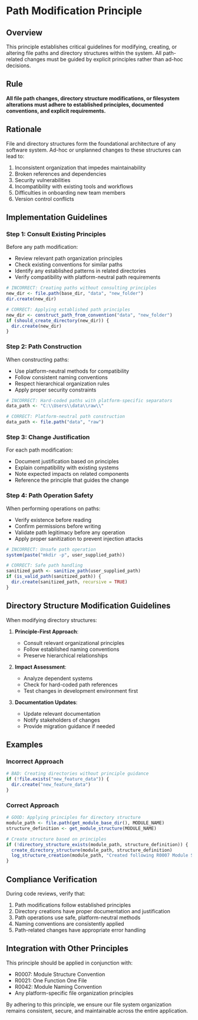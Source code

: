 # Path Modification Principle

## Overview

This principle establishes critical guidelines for modifying, creating, or altering file paths and directory structures within the system. All path-related changes must be guided by explicit principles rather than ad-hoc decisions.

## Rule

**All file path changes, directory structure modifications, or filesystem alterations must adhere to established principles, documented conventions, and explicit requirements.**

## Rationale

File and directory structures form the foundational architecture of any software system. Ad-hoc or unplanned changes to these structures can lead to:

1. Inconsistent organization that impedes maintainability
2. Broken references and dependencies
3. Security vulnerabilities
4. Incompatibility with existing tools and workflows
5. Difficulties in onboarding new team members
6. Version control conflicts

## Implementation Guidelines

### Step 1: Consult Existing Principles

Before any path modification:

- Review relevant path organization principles
- Check existing conventions for similar paths
- Identify any established patterns in related directories
- Verify compatibility with platform-neutral path requirements

```r
# INCORRECT: Creating paths without consulting principles
new_dir <- file.path(base_dir, "data", "new_folder")
dir.create(new_dir)

# CORRECT: Applying established path principles
new_dir <- construct_path_from_convention("data", "new_folder")
if (should_create_directory(new_dir)) {
  dir.create(new_dir)
}
```

### Step 2: Path Construction

When constructing paths:

- Use platform-neutral methods for compatibility
- Follow consistent naming conventions
- Respect hierarchical organization rules
- Apply proper security constraints

```r
# INCORRECT: Hard-coded paths with platform-specific separators
data_path <- "C:\\Users\\data\\raw\\"

# CORRECT: Platform-neutral path construction
data_path <- file.path("data", "raw")
```

### Step 3: Change Justification

For each path modification:

- Document justification based on principles
- Explain compatibility with existing systems
- Note expected impacts on related components
- Reference the principle that guides the change

### Step 4: Path Operation Safety

When performing operations on paths:

- Verify existence before reading
- Confirm permissions before writing
- Validate path legitimacy before any operation
- Apply proper sanitization to prevent injection attacks

```r
# INCORRECT: Unsafe path operation
system(paste("mkdir -p", user_supplied_path))

# CORRECT: Safe path handling
sanitized_path <- sanitize_path(user_supplied_path)
if (is_valid_path(sanitized_path)) {
  dir.create(sanitized_path, recursive = TRUE)
}
```

## Directory Structure Modification Guidelines

When modifying directory structures:

1. **Principle-First Approach**:
   - Consult relevant organizational principles
   - Follow established naming conventions
   - Preserve hierarchical relationships

2. **Impact Assessment**:
   - Analyze dependent systems
   - Check for hard-coded path references
   - Test changes in development environment first

3. **Documentation Updates**:
   - Update relevant documentation
   - Notify stakeholders of changes
   - Provide migration guidance if needed

## Examples

### Incorrect Approach

```r
# BAD: Creating directories without principle guidance
if (!file.exists("new_feature_data")) {
  dir.create("new_feature_data")
}
```

### Correct Approach

```r
# GOOD: Applying principles for directory structure
module_path <- file.path(get_module_base_dir(), MODULE_NAME)
structure_definition <- get_module_structure(MODULE_NAME)

# Create structure based on principles
if (!directory_structure_exists(module_path, structure_definition)) {
  create_directory_structure(module_path, structure_definition)
  log_structure_creation(module_path, "Created following R0007 Module Structure principle")
}
```

## Compliance Verification

During code reviews, verify that:

1. Path modifications follow established principles
2. Directory creations have proper documentation and justification
3. Path operations use safe, platform-neutral methods
4. Naming conventions are consistently applied
5. Path-related changes have appropriate error handling

## Integration with Other Principles

This principle should be applied in conjunction with:

- R0007: Module Structure Convention
- R0021: One Function One File
- R0042: Module Naming Convention
- Any platform-specific file organization principles

By adhering to this principle, we ensure our file system organization remains consistent, secure, and maintainable across the entire application.
